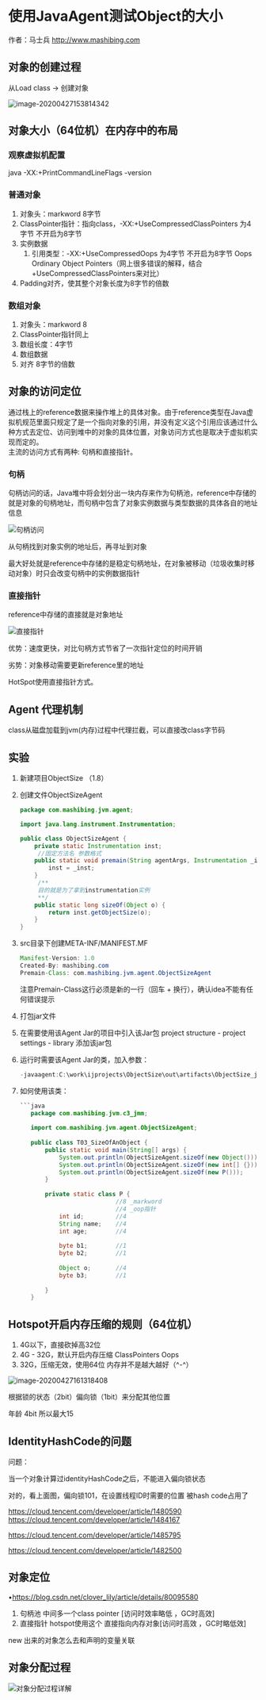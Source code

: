 # 使用JavaAgent测试Object的大小

作者：马士兵 http://www.mashibing.com

## 对象的创建过程

从Load class -> 创建对象

![image-20200427153814342](./img/对象创建过程.png)

## 对象大小（64位机）在内存中的布局

### 观察虚拟机配置

java -XX:+PrintCommandLineFlags -version

### 普通对象

1. 对象头：markword  8字节
2. ClassPointer指针：指向class，-XX:+UseCompressedClassPointers 为4字节 不开启为8字节
3. 实例数据
   1. 引用类型：-XX:+UseCompressedOops 为4字节 不开启为8字节 
      Oops Ordinary Object Pointers（网上很多错误的解释，结合+UseCompressedClassPointers来对比）
4. Padding对齐，使其整个对象长度为8字节的倍数

### 数组对象

1. 对象头：markword 8
2. ClassPointer指针同上
3. 数组长度：4字节
4. 数组数据
5. 对齐 8字节的倍数



## 对象的访问定位

通过栈上的reference数据来操作堆上的具体对象。由于reference类型在Java虚拟机规范里面只规定了是一个指向对象的引用，并没有定义这个引用应该通过什么种方式去定位、访问到堆中的对象的具体位置，对象访问方式也是取决于虚拟机实现而定的。<br/>主流的访问方式有两种: 句柄和直接指针。 

### 句柄

句柄访问的话，Java堆中将会划分出一块内存来作为句柄池，reference中存储的就是对象的句柄地址，而句柄中包含了对象实例数据与类型数据的具体各自的地址信息

![句柄访问](img/java-object-visitor-by-fd.png)

从句柄找到对象实例的地址后，再寻址到对象

最大好处就是reference中存储的是稳定句柄地址，在对象被移动（垃圾收集时移动对象）时只会改变句柄中的实例数据指针

### 直接指针

reference中存储的直接就是对象地址



![直接指针](img/java-instance-access-by-direct-pointer.png)



优势：速度更快，对比句柄方式节省了一次指针定位的时间开销

劣势：对象移动需要更新reference里的地址

HotSpot使用直接指针方式。

## Agent 代理机制

class从磁盘加载到jvm(内存)过程中代理拦截，可以直接改class字节码



## 实验

1. 新建项目ObjectSize （1.8）

2. 创建文件ObjectSizeAgent

   ```java
   package com.mashibing.jvm.agent;
   
   import java.lang.instrument.Instrumentation;
   
   public class ObjectSizeAgent {
       private static Instrumentation inst;
   		//固定方法名 参数格式
       public static void premain(String agentArgs, Instrumentation _inst) {
           inst = _inst;
       }
   		/**
   		目的就是为了拿到instrumentation实例
   		**/
       public static long sizeOf(Object o) {
           return inst.getObjectSize(o);
       }
   }
   ```

3. src目录下创建META-INF/MANIFEST.MF

   ```java
   Manifest-Version: 1.0
   Created-By: mashibing.com
   Premain-Class: com.mashibing.jvm.agent.ObjectSizeAgent
   ```

   注意Premain-Class这行必须是新的一行（回车 + 换行），确认idea不能有任何错误提示

4. 打包jar文件

5. 在需要使用该Agent Jar的项目中引入该Jar包
   project structure - project settings - library 添加该jar包

6. 运行时需要该Agent Jar的类，加入参数：

   ```java
   -javaagent:C:\work\ijprojects\ObjectSize\out\artifacts\ObjectSize_jar\ObjectSize.jar
   ```

7. 如何使用该类：

   ```java
   ​```java
      package com.mashibing.jvm.c3_jmm;
      
      import com.mashibing.jvm.agent.ObjectSizeAgent;
      
      public class T03_SizeOfAnObject {
          public static void main(String[] args) {
              System.out.println(ObjectSizeAgent.sizeOf(new Object()));
              System.out.println(ObjectSizeAgent.sizeOf(new int[] {}));
              System.out.println(ObjectSizeAgent.sizeOf(new P()));
          }
      
          private static class P {
                              //8 _markword
                              //4 _oop指针
              int id;         //4
              String name;    //4
              int age;        //4
      
              byte b1;        //1
              byte b2;        //1
      
              Object o;       //4
              byte b3;        //1
      
          }
      }
   ```

## Hotspot开启内存压缩的规则（64位机）

1. 4G以下，直接砍掉高32位
2. 4G - 32G，默认开启内存压缩 ClassPointers Oops
3. 32G，压缩无效，使用64位
   内存并不是越大越好（^-^）

![image-20200427161318408](./img/对象头-markword.png)

根据锁的状态（2bit）偏向锁（1bit）来分配其他位置

年龄 4bit 所以最大15

## IdentityHashCode的问题

问题：

当一个对象计算过identityHashCode之后，不能进入偏向锁状态 

对的，看上面图，偏向锁101，在设置线程ID时需要的位置 被hash code占用了

https://cloud.tencent.com/developer/article/1480590
 https://cloud.tencent.com/developer/article/1484167

https://cloud.tencent.com/developer/article/1485795

https://cloud.tencent.com/developer/article/1482500

## 对象定位

•https://blog.csdn.net/clover_lily/article/details/80095580

1. 句柄池 中间多一个class pointer [访问时效率略低 ，GC时高效]
2. 直接指针 hotspot使用这个 直接指向内存对象[访问时高效 ，GC时略低效]

new 出来的对象怎么去和声明的变量关联



## 对象分配过程

![对象分配过程详解](./对象分配过程详解.png)